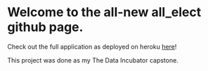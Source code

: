 # Welcome to the all-new all_elect github page. 

Check out the full application as deployed on heroku [here](http://all-elect.herokuapp.com/index)!

This project was done as my The Data Incubator capstone. 
